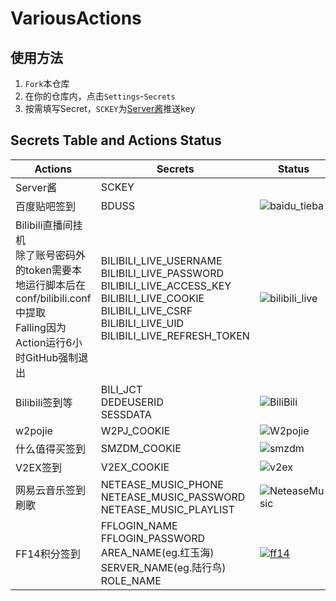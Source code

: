# VariousActions

## 使用方法

1. `Fork`本仓库
2. 在你的仓库内，点击`Settings`-`Secrets`
3. 按需填写Secret，`SCKEY`为[Server酱](http://sc.ftqq.com/3.version)推送key

## Secrets Table and Actions Status

Actions | Secrets|Status
----|----|----
Server酱|SCKEY|
百度贴吧签到|BDUSS|![baidu_tieba](https://github.com/VidocqH/VariousActions/workflows/baidu_tieba/badge.svg)
Bilibili直播间挂机<br>除了账号密码外的token需要本地运行脚本后在conf/bilibili.conf中提取<br>Falling因为Action运行6小时GitHub强制退出|BILIBILI_LIVE_USERNAME<br>BILIBILI_LIVE_PASSWORD<br>BILIBILI_LIVE_ACCESS_KEY<br>BILIBILI_LIVE_COOKIE<br>BILIBILI_LIVE_CSRF<br>BILIBILI_LIVE_UID<br>BILIBILI_LIVE_REFRESH_TOKEN|![bilibili_live](https://github.com/VidocqH/VariousActions/workflows/bilibili_live/badge.svg)
Bilibili签到等|BILI_JCT<br>DEDEUSERID<br>SESSDATA|![BiliBili](https://github.com/Jasonzj/VariousActions/workflows/BiliBili/badge.svg)
w2pojie|W2PJ_COOKIE|![W2pojie](https://github.com/Jasonzj/VariousActions/workflows/W2pojie/badge.svg)
|什么值得买签到|SMZDM_COOKIE|![smzdm](https://github.com/Jasonzj/VariousActions/workflows/smzdm/badge.svg)|
|V2EX签到|V2EX_COOKIE|![v2ex](https://github.com/Jasonzj/VariousActions/workflows/v2ex/badge.svg)|
|网易云音乐签到刷歌|NETEASE_MUSIC_PHONE<br>NETEASE_MUSIC_PASSWORD<br>NETEASE_MUSIC_PLAYLIST|![NeteaseMusic](https://github.com/Jasonzj/VariousActions/workflows/NeteaseMusic/badge.svg)|
|FF14积分签到|FFLOGIN_NAME<br>FFLOGIN_PASSWORD<br>AREA_NAME(eg.红玉海)<br>SERVER_NAME(eg.陆行鸟)<br>ROLE_NAME|[![ff14](https://github.com/VidocqH/VariousActions/actions/workflows/ff14.yml/badge.svg)](https://github.com/VidocqH/VariousActions/actions/workflows/ff14.yml)
